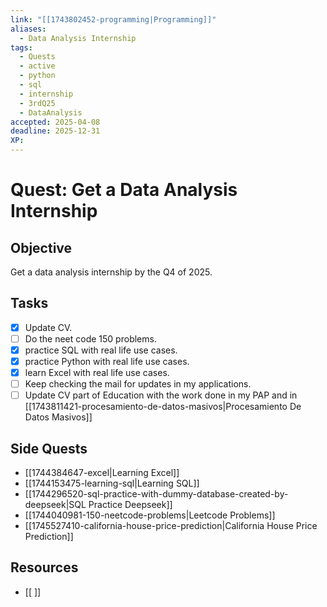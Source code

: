 ```yaml
---
link: "[[1743802452-programming|Programming]]"
aliases:
  - Data Analysis Internship
tags:
  - Quests
  - active
  - python
  - sql
  - internship
  - 3rdQ25
  - DataAnalysis
accepted: 2025-04-08
deadline: 2025-12-31
XP:
---
```

# Quest: Get a Data Analysis Internship
## Objective
Get a data analysis internship by the Q4 of 2025.
## Tasks
- [x] Update CV.
- [ ] Do the neet code 150 problems.
- [x] practice SQL with real life use cases.
- [x] practice Python with real life use cases.
- [x] learn Excel with real life use cases.
- [ ] Keep checking the mail for updates in my applications.
- [ ] Update CV part of Education with the work done in my PAP and in [[1743811421-procesamiento-de-datos-masivos|Procesamiento De Datos Masivos]]

## Side Quests
- [[1744384647-excel|Learning Excel]]
- [[1744153475-learning-sql|Learning SQL]]
- [[1744296520-sql-practice-with-dummy-database-created-by-deepseek|SQL Practice Deepseek]]
- [[1744040981-150-neetcode-problems|Leetcode Problems]]
- [[1745527410-california-house-price-prediction|California House Price Prediction]]

## Resources
- [[ ]]


